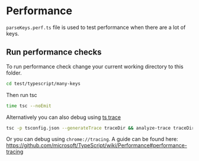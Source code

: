 # Performance

`parseKeys.perf.ts` file is used to test performance when there are a lot of keys.

## Run performance checks

To run performance check change your current working directory to this folder.

```bash
cd test/typescript/many-keys
```

Then run tsc

```bash
time tsc --noEmit
```

Alternatively you can also debug using [ts trace](https://github.com/microsoft/typescript-analyze-trace)

```bash
tsc -p tsconfig.json --generateTrace traceDir && analyze-trace traceDir
```

Or you can debug using `chrome://tracing`. A guide can be found here:
https://github.com/microsoft/TypeScript/wiki/Performance#performance-tracing
